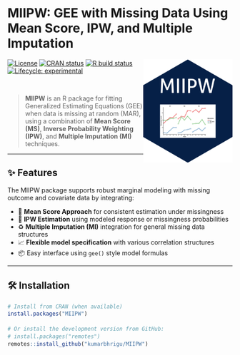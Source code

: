 # MIIPW: GEE with Missing Data Using Mean Score, IPW, and Multiple Imputation
<img src="man/figures/MIIPWlogo.png" align="right" alt="MIIPW logo" width="200">

<!-- badges: start -->

[![License](https://img.shields.io/badge/license-GPL--3-blue.svg)](https://www.gnu.org/licenses/gpl-3.0.html)
[![CRAN status](https://www.r-pkg.org/badges/version/MIIPW)](https://CRAN.R-project.org/package=MIIPW)
[![R build status](https://github.com/yourusername/MIIPW/actions/workflows/R-CMD-check.yaml/badge.svg)](https://github.com/kumarbhrigu/MIIPW/actions)
[![Lifecycle: experimental](https://img.shields.io/badge/lifecycle-experimental-orange.svg)](https://lifecycle.r-lib.org/articles/stages.html#experimental)

<!-- badges: end -->

<br/>

> **MIIPW** is an R package for fitting Generalized Estimating Equations (GEE) when data is missing at random (MAR), using a combination of **Mean Score (MS)**, **Inverse Probability Weighting (IPW)**, and **Multiple Imputation (MI)** techniques.

---

## ✨ Features

The MIIPW package supports robust marginal modeling with missing outcome and covariate data by integrating:

- 📌 **Mean Score Approach** for consistent estimation under missingness
- 🧮 **IPW Estimation** using modeled response or missingness probabilities
- ♻️ **Multiple Imputation (MI)** integration for general missing data structures
- 📈 **Flexible model specification** with various correlation structures
- 📦 Easy interface using `gee()` style model formulas

---

## 🛠 Installation

```r
# Install from CRAN (when available)
install.packages("MIIPW")

# Or install the development version from GitHub:
# install.packages("remotes")
remotes::install_github("kumarbhrigu/MIIPW")
```

